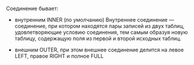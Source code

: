 Соединение бывает:

- внутренним INNER (по умолчанию)
	Внутреннее соединение — соединение, при котором находятся пары записей из двух таблиц, удовлетворяющие условию соединения, тем самым образуя новую таблицу, содержащую поля из первой и второй исходных таблиц.

- внешним OUTER, при этом внешнее соединение делится на левое LEFT, правое RIGHT и полное FULL

